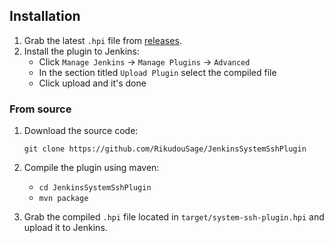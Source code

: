## Installation

1. Grab the latest `.hpi` file from [releases](https://github.com/RikudouSage/JenkinsSystemSshPlugin/releases/latest).
2. Install the plugin to Jenkins:
    - Click `Manage Jenkins` -> `Manage Plugins` -> `Advanced`
    - In the section titled `Upload Plugin` select the compiled file
    - Click upload and it's done

### From source

1. Download the source code:

    `git clone https://github.com/RikudouSage/JenkinsSystemSshPlugin`

2. Compile the plugin using maven:
    - `cd JenkinsSystemSshPlugin`
    - `mvn package`
    
3. Grab the compiled `.hpi` file located in `target/system-ssh-plugin.hpi` and upload it to
Jenkins.